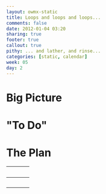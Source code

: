 ```yaml
---
layout: owmx-static
title: Loops and loops and loops...
comments: false
date: 2012-01-04 03:20
sharing: true
footer: true
callout: true
pithy: ... and lather, and rinse...
categories: [static, calendar]
week: 05
day: 2
---
```


# Big Picture

# "To Do"

# The Plan

&nbsp; |&nbsp; | &nbsp;
 :-- | :--: | :--
&nbsp; | &nbsp; | &nbsp;

